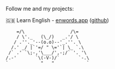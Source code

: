 Follow me and my projects:

🇬🇧 Learn English - [enwords.app](https://enwords.app/en) ([github](https://github.com/enwords/enwords))

```
    =/\                 /\=
    / \'._   (\_/)   _.'/ \
   / .''._'--(o.o)--'_.''. \
  /.' _/ |`'=/ " \='`| \_ `.\
 /` .' `\;-,'\___/',-;/` '. '\
/.-'       `\(-V-)/`       `-.\
`            "   "            `
```
